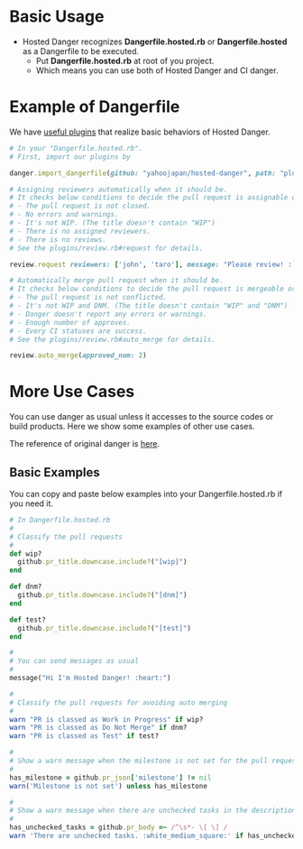 # Basic Usage
- Hosted Danger recognizes **Dangerfile.hosted.rb** or **Dangerfile.hosted** as a Dangerfile to be executed.
  - Put **Dangerfile.hosted.rb** at root of you project.
  - Which means you can use both of Hosted Danger and CI danger.

# Example of Dangerfile

We have [useful plugins](/plugins) that realize basic behaviors of Hosted Danger.

```ruby
# In your "Dangerfile.hosted.rb".
# First, import our plugins by

danger.import_dangerfile(github: "yahoojapan/hosted-danger", path: "plugins/Dangerfile")

# Assigning reviewers automatically when it should be.
# It checks below conditions to decide the pull request is assignable or not.
# - The pull request is not closed.
# - No errors and warnings.
# - It's not WIP. (The title doesn't contain "WIP")
# - There is no assigned reviewers.
# - There is no reviews.
# See the plugins/review.rb#request for details.

review.request reviewers: ['john', 'taro'], message: "Please review! :)"

# Automatically merge pull request when it should be.
# It checks below conditions to decide the pull request is mergeable or not.
# - The pull request is not conflicted.
# - It's not WIP and DNM. (The title doesn't contain "WIP" and "DNM")
# - Danger doesn't report any errors or warnings.
# - Enough number of approves.
# - Every CI statuses are success.
# See the plugins/review.rb#auto_merge for details.

review.auto_merge(approved_num: 2)
```

# More Use Cases

You can use danger as usual unless it accesses to the source codes or build products.
Here we show some examples of other use cases.

The reference of original danger is [here](https://danger.systems/reference.html).

## Basic Examples
You can copy and paste below examples into your Dangerfile.hosted.rb if you need it.

```ruby
# In Dangerfile.hosted.rb
#
# Classify the pull requests
#
def wip?
  github.pr_title.downcase.include?("[wip]")
end

def dnm?
  github.pr_title.downcase.include?("[dnm]")
end

def test?
  github.pr_title.downcase.include?("[test]")
end

#
# You can send messages as usual
#
message("Hi I'm Hosted Danger! :heart:")

#
# Classify the pull requests for avoiding auto merging
#
warn "PR is classed as Work in Progress" if wip?
warn "PR is classed as Do Not Merge" if dnm?
warn "PR is classed as Test" if test?

#
# Show a warn message when the milestone is not set for the pull request
#
has_milestone = github.pr_json['milestone'] != nil
warn('Milestone is not set') unless has_milestone

#
# Show a warn message when there are unchecked tasks in the description
#
has_unchecked_tasks = github.pr_body =~ /^\s*- \[ \] /
warn 'There are unchecked tasks. :white_medium_square:' if has_unchecked_tasks
```
